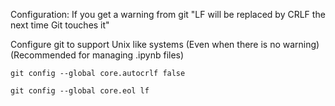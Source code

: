 

Configuration:
If you get a warning from git
"LF will be replaced by CRLF the next time Git touches it"

Configure git to support Unix like systems (Even when there is no warning)
(Recommended for managing .ipynb files)

`git config --global core.autocrlf false`

`git config --global core.eol lf`
